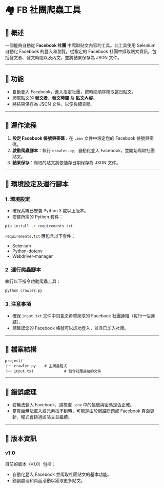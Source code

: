 # 🏘️ FB 社團爬蟲工具

## 📌 概述

一個能夠自動從 **Facebook 社團** 中爬取貼文內容的工具。此工具使用 Selenium 自動化 Facebook 的登入和瀏覽，從指定的 Facebook 社團中擷取貼文資訊，包括發文者、發文時間以及內文，並將結果保存為 JSON 文件。

---

## 📌 功能

- 自動登入 Facebook，進入指定社團，按時間順序爬取當日貼文。
- 爬取貼文的 **發文者**、**發文時間** 及 **貼文內容**。
- 將結果保存為 JSON 文件，以便後續查閱。

---

## 📌 運作流程

1. **設定 Facebook 帳號與密碼**：在 `.env` 文件中設定您的 Facebook 帳號與密碼。
2. **啟動爬蟲腳本**：執行 `crawler.py`，自動化登入 Facebook，並開始爬取社團貼文。
3. **結果保存**：爬取的貼文將依儲存日期保存為 JSON 文件。

---

## 📌 環境設定及運行腳本

### 1. **環境設定**

- 確保系統已安裝 Python 3 或以上版本。
- 安裝所需的 Python 套件：

```bash
pip install -r requirements.txt
```

`requirements.txt` 應包含以下套件：

- Selenium
- Python-dotenv
- Webdriver-manager

### 2. **運行爬蟲腳本**

執行以下指令啟動爬蟲工具：

```bash
python crawler.py
```

### 3. **注意事項**

- 確保 `input.txt` 文件中包含您希望爬取的 Facebook 社團連結（每行一個連結）。
- 請確認您的 Facebook 帳號可以成功登入，並且已加入社團。

---

## 📌 檔案結構

```
project/
├── crawler.py    # 主爬蟲程式
└── input.txt              # 包含社團連結的文件
```

---

## 📌 錯誤處理

- 若無法登入 Facebook，請檢查 `.env` 中的帳號與密碼是否正確。
- 當頁面無法載入或元素找不到時，可能是由於網路問題或 Facebook 頁面更新，程式會跳過該貼文並繼續。

---

## 📌 版本資訊

### v1.0

目前的版本（v1.0）包括：

- 自動化登入 Facebook 並爬取社團貼文的基本功能。
- 錯誤處理和頁面滾動以獲取更多貼文。

